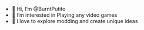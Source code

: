 - 👋 Hi, I’m @BurntPutito
- 👀 I’m interested in Playing any video games
- 🌱 I love to explore modding and create unique ideas


<!---
BurntPutito/BurntPutito is a ✨ special ✨ repository because its `README.md` (this file) appears on your GitHub profile.
You can click the Preview link to take a look at your changes.
--->
